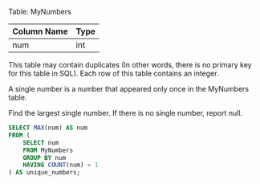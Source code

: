 Table: MyNumbers

| Column Name | Type |
|-------------|------|
| num         | int  |

This table may contain duplicates (In other words, there is no primary key for this table in SQL).
Each row of this table contains an integer.
 

A single number is a number that appeared only once in the MyNumbers table.

Find the largest single number. If there is no single number, report null.

```sql
SELECT MAX(num) AS num
FROM (
    SELECT num
    FROM MyNumbers
    GROUP BY num
    HAVING COUNT(num) = 1
) AS unique_numbers;
```